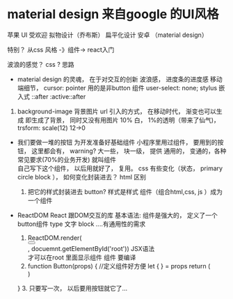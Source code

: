 # material design 来自google 的UI风格
苹果 UI 受欢迎  拟物设计（乔布斯）  扁平化设计
安卓 （material design）

特别？
从css 风格 -》组件-> react入门

波浪的感觉？ 
css ? 思路 
- material design 的灵魂， 在于对交互的创新
  波浪感， 进度条的进度感 
  移动端细节， cursor: pointer 用的是非button 组件
  user-select: none;
  stylus 嵌入式 ::after  :active::after

1. background-image
  背景图片 url 引入的方式， 在移动时代， 渐变也可以生成
  即生成了背景， 同时又没有用图片
  10% 白， 1%的透明（带来了仙气)，
  trsform: scale(12) 12->0

- 我们要做一堆的按钮
  为开发准备好基础组件 小程序里用过组件， 
  要用到的按钮， 这里都会有， warning? 大一些， 块一级， 
  提供 通用的， 变通的，各种常见要求(70%的业务开发) 就叫组件  
  自己写下这个组件， 以后用就好了， 复用。
  css 有些变化（状态， primary circle block ）， 如何变化封装进去？ 
  html 区别 
  1. 把它的样式封装进去
    button? 样式是样式 
    组件（组合html,css, js ）成为一个组件

- ReactDOM  React 跟DOM交互的库
  基本语法:
  组件是强大的， 定义了一个button组件
  type 文字 block ....有通用性的需求
  <Boyfriend />  <Girlfriend />
  1. ReactDOM.render( <div> <Button ></Button></div> , docuemnt.getElementById('root'))
    JSX语法  
    才可以在root 里面显示组件  组件 要编译  
  2. function Button(props) { //定义组件好方便
      let {    } = props
      return (
        <div></div> 
      )
    }
  3. 只要写一次， 以后要用按钮就它了...